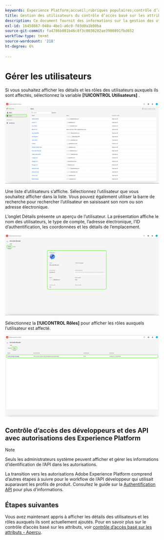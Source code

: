 ```yaml
---
keywords: Experience Platform;accueil;rubriques populaires;contrôle d’accès;contrôle d’accès basé sur les attributs;ABAC
title: Gestion des utilisateurs du contrôle d’accès basé sur les attributs
description: Ce document fournit des informations sur la gestion des utilisateurs et des groupes d’utilisateurs par le biais de l’interface Autorisations dans Adobe Experience Cloud.
exl-id: 16450867-040a-4be1-a6c0-f03d0a1b90ba
source-git-commit: fa4786b081b46c8f3c0030282ae3900891fbd652
workflow-type: tm+mt
source-wordcount: '218'
ht-degree: 6%

---
```


# Gérer les utilisateurs

Si vous souhaitez afficher les détails et les rôles des utilisateurs auxquels ils sont affectés, sélectionnez la variable **[!UICONTROL Utilisateurs]** .

![flac-users-tab](../../images/flac-ui/flac-users-tab.png)

Une liste d’utilisateurs s’affiche. Sélectionnez l’utilisateur que vous souhaitez afficher dans la liste. Vous pouvez également utiliser la barre de recherche pour rechercher l’utilisateur en saisissant son nom ou son adresse électronique.

L’onglet Détails présente un aperçu de l’utilisateur. La présentation affiche le nom des utilisateurs, le type de compte, l’adresse électronique, l’ID d’authentification, les coordonnées et les détails de l’emplacement.

![flac-users-details](../../images/flac-ui/flac-users-details.png)

Sélectionnez la **[!UICONTROL Rôles]** pour afficher les rôles auxquels l’utilisateur est affecté.

![flac-users-rôles](../../images/flac-ui/flac-users-roles.png)

## Contrôle d’accès des développeurs et des API avec autorisations des Experience Platform

>[!NOTE]
>
>Seuls les administrateurs système peuvent afficher et gérer les informations d’identification de l’API dans les autorisations.

La transition vers les autorisations Adobe Experience Platform comprend d’autres étapes à suivre pour le workflow de l’API développeur qui utilisait auparavant les profils de produit. Consultez le guide sur la [Authentification API](../../../landing/api-authentication.md) pour plus d’informations.

## Étapes suivantes

Vous avez maintenant appris à afficher les détails des utilisateurs et les rôles auxquels ils sont actuellement ajoutés. Pour en savoir plus sur le contrôle d’accès basé sur les attributs, voir [contrôle d’accès basé sur les attributs - Aperçu](../overview.md).
